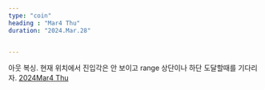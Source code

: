 ```yaml
---
type: "coin"
heading : "Mar4 Thu"
duration: "2024.Mar.28"


---
```

 


 
아웃 복싱. 현재 위치에서 진입각은 안 보이고 range 상단이나 하단 도달할때를 기다리자. 
[2024Mar4 Thu](/todo/images/Document2024Mar4-Thu.pdf)



